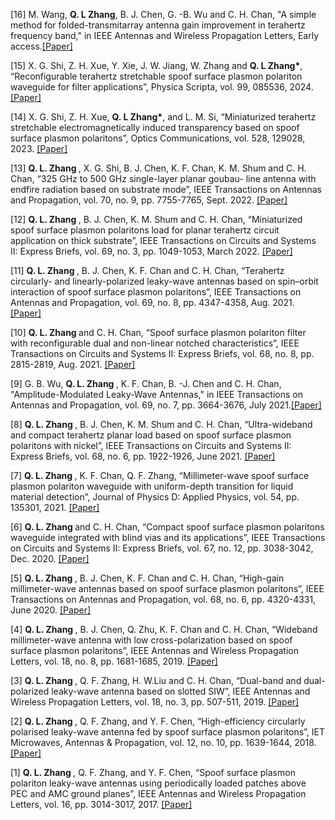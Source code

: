 





[16] M. Wang,  <strong> Q. L Zhang</strong>, B. J. Chen, G. -B. Wu and C. H. Chan, "A simple method for folded-transmitarray antenna gain improvement in terahertz frequency band," in IEEE Antennas and Wireless Propagation Letters, Early access.[[Paper]](https://doi.org/10.1109/LAWP.2025.3535480) 

[15]	X. G. Shi, Z. H. Xue, Y. Xie, J. W. Jiang, W. Zhang and  <strong> Q. L Zhang*</strong>, “Reconfigurable terahertz stretchable spoof surface plasmon polariton waveguide for filter applications”, Physica Scripta, vol. 99, 085536, 2024. [[Paper]](https://doi.org/10.1088/1402-4896/ad619f)

[14]	X. G. Shi, Z. H. Xue, <strong> Q. L Zhang*</strong>, and L. M. Si, “Miniaturized terahertz stretchable electromagnetically induced transparency based on spoof surface plasmon polaritons”, Optics Communications, vol. 528, 129028, 2023. [[Paper]](https://doi.org/10.1016/j.optcom.2022.129028)

[13]	 <strong>Q. L. Zhang </strong>, X. G. Shi, B. J. Chen, K. F. Chan, K. M. Shum and C. H. Chan, “325 GHz to 500 GHz single-layer planar goubau- line antenna with endfire radiation based on substrate mode”, IEEE Transactions on Antennas and Propagation, vol. 70, no. 9, pp. 7755-7765, Sept. 2022. [[Paper]](https://doi.org/10.1109/TAP.2022.3164180)

[12]	 <strong>Q. L. Zhang </strong>, B. J. Chen, K. M. Shum and C. H. Chan, “Miniaturized spoof surface plasmon polaritons load for planar terahertz circuit application on thick substrate”, IEEE Transactions on Circuits and Systems II: Express Briefs, vol. 69, no. 3, pp. 1049-1053, March 2022. [[Paper]](https://doi.org/10.1109/TCSII.2021.3121068)

[11]	 <strong>Q. L. Zhang </strong>, B. J. Chen, K. F. Chan and C. H. Chan, “Terahertz circularly- and linearly-polarized leaky-wave antennas based on spin–orbit interaction of spoof surface plasmon polaritons”, IEEE Transactions on Antennas and Propagation, vol. 69, no. 8, pp. 4347-4358, Aug. 2021. [[Paper]](https://doi.org/10.1109/TAP.2020.3048531)

[10]	 <strong>Q. L. Zhang </strong> and C. H. Chan, “Spoof surface plasmon polariton filter with reconfigurable dual and non-linear notched characteristics”, IEEE Transactions on Circuits and Systems II: Express Briefs, vol. 68, no. 8, pp. 2815-2819, Aug. 2021. [[Paper]](https://doi.org/10.1109/TCSII.2021.3067936)

[9]  G.  B. Wu, <strong>Q. L. Zhang </strong>, K. F. Chan, B. -J. Chen and C. H. Chan, "Amplitude-Modulated Leaky-Wave Antennas," in IEEE Transactions on Antennas and Propagation, vol. 69, no. 7, pp. 3664-3676, July 2021.[[Paper]](https://doi.org/10.1109/TAP.2020.3044673)

[8]	 <strong>Q. L. Zhang </strong>, B. J. Chen, K. M. Shum and C. H. Chan, “Ultra-wideband and compact terahertz planar load based on spoof surface plasmon polaritons with nickel”, IEEE Transactions on Circuits and Systems II: Express Briefs, vol. 68, no. 6, pp. 1922-1926, June 2021. [[Paper]](https://doi.org/10.1109/TCSII.2020.3043800)

[7]	 <strong>Q. L. Zhang </strong>, K. F. Chan, Q. F. Zhang, “Millimeter-wave spoof surface plasmon polariton waveguide with uniform-depth transition for liquid material detection”, Journal of Physics D: Applied Physics, vol. 54, pp. 135301, 2021. [[Paper]](https://doi.org/10.1088/1361-6463/abd4a7)

[6]	 <strong>Q. L. Zhang </strong> and C. H. Chan, “Compact spoof surface plasmon polaritons waveguide integrated with blind vias and its applications”, IEEE Transactions on Circuits and Systems II: Express Briefs, vol. 67, no. 12, pp. 3038-3042, Dec. 2020. [[Paper]](https://doi.org/10.1109/TCSII.2020.3001297)

[5]	 <strong>Q. L. Zhang </strong>, B. J. Chen, K. F. Chan and C. H. Chan, “High-gain millimeter-wave antennas based on spoof surface plasmon polaritons”, IEEE Transactions on Antennas and Propagation, vol. 68, no. 6, pp. 4320-4331, June 2020. [[Paper]](https://doi.org/10.1109/TAP.2020.2970122)

[4]	 <strong>Q. L. Zhang </strong>, B. J. Chen, Q. Zhu, K. F. Chan and C. H. Chan, “Wideband millimeter-wave antenna with low cross-polarization based on spoof surface plasmon polaritons”, IEEE Antennas and Wireless Propagation Letters, vol. 18, no. 8, pp. 1681-1685, 2019. [[Paper]](https://doi.org/10.1109/LAWP.2019.2927767)

[3]	 <strong>Q. L. Zhang </strong>, Q. F. Zhang, H. W.Liu and C. H. Chan, “Dual-band and dual-polarized leaky-wave antenna based on slotted SIW”, IEEE Antennas and Wireless Propagation Letters, vol. 18, no. 3, pp. 507-511, 2019. [[Paper]](https://doi.org/10.1109/LAWP.2019.2895339)

[2]	 <strong>Q. L. Zhang </strong>, Q. F. Zhang, and Y. F. Chen, “High-efficiency circularly polarised leaky-wave antenna fed by spoof surface plasmon polaritons”, IET Microwaves, Antennas & Propagation, vol. 12, no. 10, pp. 1639-1644, 2018. [[Paper]](https://doi.org/10.1049/iet-map.2017.1054)

[1]	<strong>Q. L. Zhang </strong>, Q. F. Zhang, and Y. F. Chen, “Spoof surface plasmon polariton leaky-wave antennas using periodically loaded patches above PEC and AMC ground planes”, IEEE Antennas and Wireless Propagation Letters, vol. 16, pp. 3014-3017, 2017. [[Paper]](https://doi.org/10.1109/LAWP.2017.2758368)


